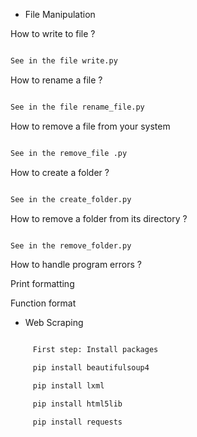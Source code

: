 - File Manipulation

How to write to file ?

```bash

See in the file write.py

```

How to rename a file ?

```bash

See in the file rename_file.py

```

How to remove a file from your system

```bash

See in the remove_file .py

```

How to create a folder ?

```bash

See in the create_folder.py

```

How to remove a folder from its directory ?

```bash

See in the remove_folder.py

```

How to handle program errors ?

Print formatting

Function format 



- Web Scraping


```bash

	 First step: Install packages

	 pip install beautifulsoup4

	 pip install lxml

	 pip install html5lib

	 pip install requests

```